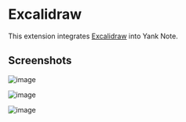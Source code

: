 # Excalidraw

This extension integrates [Excalidraw](https://excalidraw.com/) into Yank Note.

## Screenshots

![image](https://registry.yank-note.com/cdn/@yank-note/extension-excalidraw/1.7.1/a06874d2-d1ee-4274-adab-db7f1b3a117b.png)

![image](https://registry.yank-note.com/cdn/@yank-note/extension-excalidraw/1.7.1/dfe835d2-771b-4e5c-850a-73f6a11b9d67.png)

![image](https://registry.yank-note.com/cdn/@yank-note/extension-excalidraw/1.7.1/6facb6c5-c875-4874-8f62-d5e33a1c9ad0.png)
